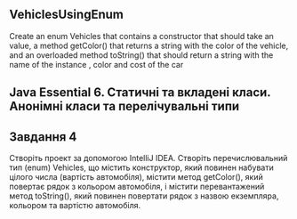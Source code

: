 ## VehiclesUsingEnum
Create an enum Vehicles that contains a constructor that should take an  value, a method getColor() that returns a string with the color of the vehicle, and an overloaded method toString() that should return a string with the name of the instance , color and cost of the car
## Java Essential 6. Статичні та вкладені класи. Анонімні класи та перелічувальні типи

## Завдання 4
Створіть проект за допомогою IntelliJ IDEA. Створіть перечислювальний тип (enum) Vehicles, що містить конструктор, який повинен набувати цілого числа (вартість автомобіля), містити метод getColor(), який повертає рядок з кольором автомобіля, і містити перевантажений метод toString(), який повинен повертати рядок з назвою екземпляра, кольором та вартістю автомобіля.

